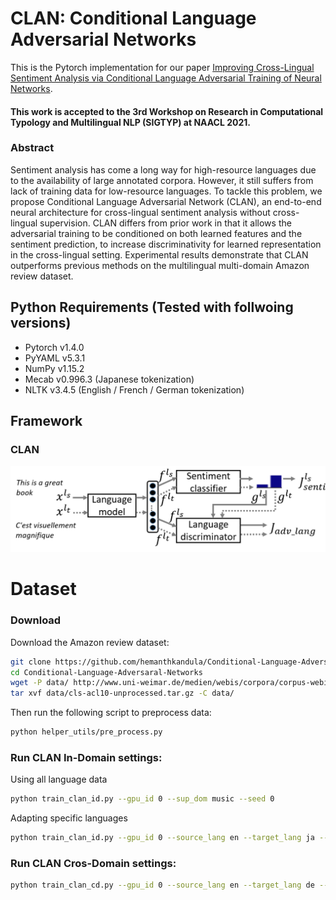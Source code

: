 # CLAN: Conditional Language Adversarial Networks
This is the Pytorch implementation for our paper [Improving Cross-Lingual Sentiment Analysis via Conditional Language Adversarial Training of Neural Networks](https://www.aclweb.org/anthology/2021.sigtyp-1.4/). 
#### This work is accepted to the 3rd Workshop on Research in Computational Typology and Multilingual NLP (SIGTYP) at NAACL 2021.


### Abstract 
Sentiment analysis has come a long way for high-resource languages due to the availability of large annotated corpora. However, it still suffers from lack of training data for low-resource languages. To tackle this problem, we propose Conditional Language Adversarial Network (CLAN), an end-to-end neural architecture for cross-lingual sentiment analysis without cross-lingual supervision. CLAN differs from prior work in that it allows the adversarial training to be conditioned on both learned features and the sentiment prediction, to increase discriminativity for learned representation in the cross-lingual setting. Experimental results demonstrate that CLAN outperforms previous methods on the multilingual multi-domain Amazon review dataset.


## Python Requirements (Tested with follwoing versions)
- Pytorch v1.4.0
- PyYAML v5.3.1
- NumPy v1.15.2
- Mecab v0.996.3 (Japanese tokenization)
- NLTK v3.4.5 (English / French / German tokenization)


## Framework 
### CLAN 
<img src="figures/CLAN_arch.png" alt="CLAN" />


# Dataset
### Download 

Download the Amazon review dataset:

```bash
git clone https://github.com/hemanthkandula/Conditional-Language-Adversaral-Networks.git
cd Conditional-Language-Adversaral-Networks
wget -P data/ http://www.uni-weimar.de/medien/webis/corpora/corpus-webis-cls-10/cls-acl10-unprocessed.tar.gz
tar xvf data/cls-acl10-unprocessed.tar.gz -C data/
```


Then run the following script to preprocess data:

```bash
python helper_utils/pre_process.py
```


### Run CLAN In-Domain settings:
Using all language data
```bash
python train_clan_id.py --gpu_id 0 --sup_dom music --seed 0 
```
Adapting specific languages

```bash
python train_clan_id.py --gpu_id 0 --source_lang en --target_lang ja --seed 0 
```




### Run CLAN Cros-Domain settings:
```bash
python train_clan_cd.py --gpu_id 0 --source_lang en --target_lang de --source_domain dvd --target_domain music --seed 0
```





